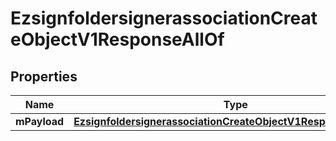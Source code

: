 

# EzsignfoldersignerassociationCreateObjectV1ResponseAllOf

## Properties

Name | Type | Description | Notes
------------ | ------------- | ------------- | -------------
**mPayload** | [**EzsignfoldersignerassociationCreateObjectV1ResponseMPayload**](EzsignfoldersignerassociationCreateObjectV1ResponseMPayload.md) |  | 




